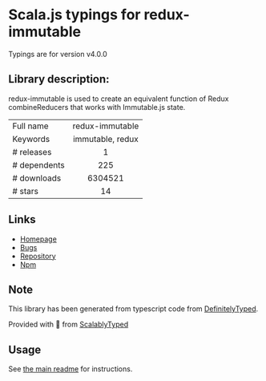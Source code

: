
# Scala.js typings for redux-immutable

Typings are for version v4.0.0

## Library description:
redux-immutable is used to create an equivalent function of Redux combineReducers that works with Immutable.js state.

|                    |                 |
| ------------------ | :-------------: |
| Full name          | redux-immutable |
| Keywords           | immutable, redux |
| # releases         | 1 |
| # dependents       | 225 |
| # downloads        | 6304521 |
| # stars            | 14 |

## Links
- [Homepage](https://github.com/gajus/redux-immutable#readme)
- [Bugs](https://github.com/gajus/redux-immutable/issues)
- [Repository](https://github.com/gajus/redux-immutable)
- [Npm](https://www.npmjs.com/package/redux-immutable)
    


## Note
This library has been generated from typescript code from [DefinitelyTyped](https://definitelytyped.org).

Provided with :purple_heart: from [ScalablyTyped](https://github.com/oyvindberg/ScalablyTyped)

## Usage
See [the main readme](../../readme.md) for instructions.


